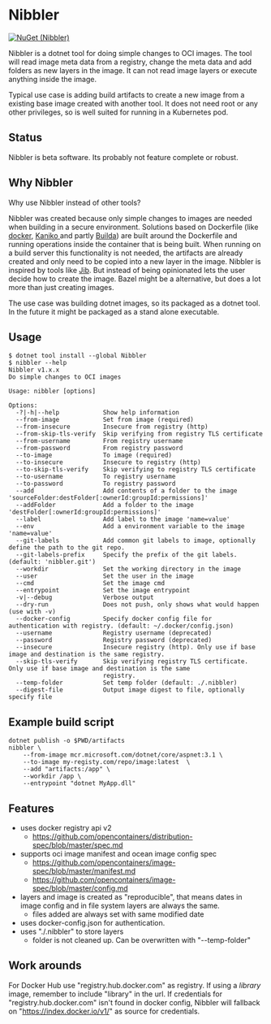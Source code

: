 # Nibbler

[![NuGet (Nibbler)](https://img.shields.io/nuget/v/Nibbler)](https://www.nuget.org/packages/Nibbler/)

Nibbler is a dotnet tool for doing simple changes to OCI images.
The tool will read image meta data from a registry, change the meta data and add folders as new layers in the image.
It can not read image layers or execute anything inside the image.

Typical use case is adding build artifacts to create a new image from a existing base image created with another tool.
It does not need root or any other privileges, so is well suited for running in a Kubernetes pod.

## Status

Nibbler is beta software. Its probably not feature complete or robust.

## Why Nibbler

Why use Nibbler instead of other tools?

Nibbler was created because only simple changes to images are needed when building in a secure environment. 
Solutions based on Dockerfile (like [docker](https://docs.docker.com/engine/reference/commandline/build/), [Kaniko  ](https://github.com/GoogleContainerTools/kaniko) and partly [Builda](https://github.com/containers/buildah)) are built around the Dockerfile and running operations inside the container that is being built.
When running on a build server this functionality is not needed, the artifacts are already created and only need to be copied into a new layer in the image.
Nibbler is inspired by tools like [Jib](https://github.com/GoogleContainerTools/jib). But instead of being opinionated lets the user decide how to create the image.
Bazel might be a alternative, but does a lot more than just creating images.

The use case was building dotnet images, so its packaged as a dotnet tool. In the future it might be packaged as a stand alone executable.

## Usage

```
$ dotnet tool install --global Nibbler
$ nibbler --help
Nibbler v1.x.x
Do simple changes to OCI images

Usage: nibbler [options]

Options:
  -?|-h|--help            Show help information
  --from-image            Set from image (required)
  --from-insecure         Insecure from registry (http)
  --from-skip-tls-verify  Skip verifying from registry TLS certificate
  --from-username         From registry username
  --from-password         From registry password
  --to-image              To image (required)
  --to-insecure           Insecure to registry (http)
  --to-skip-tls-verify    Skip verifying to registry TLS certificate
  --to-username           To registry username
  --to-password           To registry password
  --add                   Add contents of a folder to the image 'sourceFolder:destFolder[:ownerId:groupId:permissions]'
  --addFolder             Add a folder to the image 'destFolder[:ownerId:groupId:permissions]'
  --label                 Add label to the image 'name=value'
  --env                   Add a environment variable to the image 'name=value'
  --git-labels            Add common git labels to image, optionally define the path to the git repo.
  --git-labels-prefix     Specify the prefix of the git labels. (default: 'nibbler.git')
  --workdir               Set the working directory in the image
  --user                  Set the user in the image
  --cmd                   Set the image cmd
  --entrypoint            Set the image entrypoint
  -v|--debug              Verbose output
  --dry-run               Does not push, only shows what would happen (use with -v)
  --docker-config         Specify docker config file for authentication with registry. (default: ~/.docker/config.json)
  --username              Registry username (deprecated)
  --password              Registry password (deprecated)
  --insecure              Insecure registry (http). Only use if base image and destination is the same registry.
  --skip-tls-verify       Skip verifying registry TLS certificate. Only use if base image and destination is the same
                          registry.
  --temp-folder           Set temp folder (default: ./.nibbler)
  --digest-file           Output image digest to file, optionally specify file
```

## Example build script

```
dotnet publish -o $PWD/artifacts
nibbler \
	--from-image mcr.microsoft.com/dotnet/core/aspnet:3.1 \
	--to-image my-registy.com/repo/image:latest  \
	--add "artifacts:/app" \
	--workdir /app \
	--entrypoint "dotnet MyApp.dll" 
```

## Features

- uses docker registry api v2
  - https://github.com/opencontainers/distribution-spec/blob/master/spec.md
- supports oci image manifest and ocean image config spec
  - https://github.com/opencontainers/image-spec/blob/master/manifest.md
  - https://github.com/opencontainers/image-spec/blob/master/config.md
- layers and image is created as "reproducible", that means dates in image config and in file system layers are always the same.
  - files added are always set with same modified date
- uses docker-config.json for authentication.
- uses "./.nibbler" to store layers
  - folder is not cleaned up. Can be overwritten with "--temp-folder"
  
## Work arounds

For Docker Hub use "registry.hub.docker.com" as registry.
If using a _library_ image, remember to include "library" in the url.
If credentials for "registry.hub.docker.com" isn't found in docker config, Nibbler will fallback on "https://index.docker.io/v1/" as source for credentials.